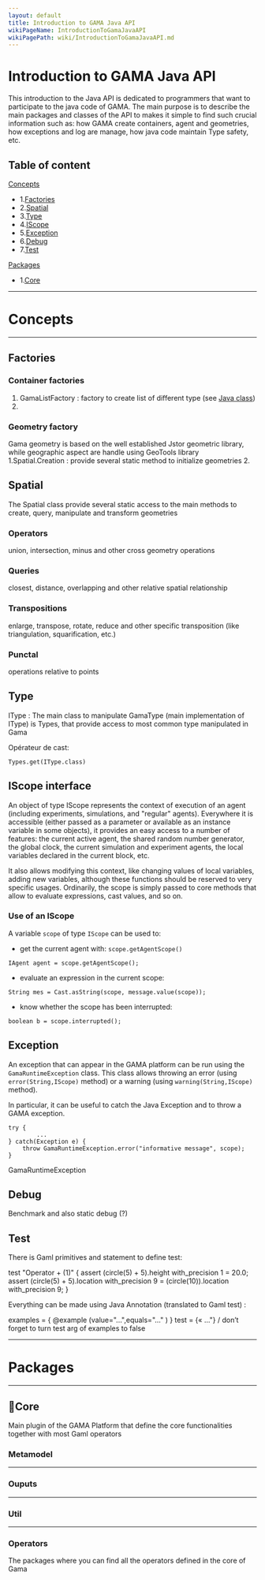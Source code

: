 ```yaml
---
layout: default
title: Introduction to GAMA Java API
wikiPageName: IntroductionToGamaJavaAPI
wikiPagePath: wiki/IntroductionToGamaJavaAPI.md
---
```

# Introduction to GAMA Java API

This introduction to the Java API is dedicated to programmers that want to participate to the java code of GAMA. The main purpose is to describe the main packages and classes of the API to makes it simple to find such crucial information such as: how GAMA create containers, agent and geometries, how exceptions and log are manage, how java code maintain Type safety, etc. 

## Table of content

[Concepts](#Concept)

 * 1.[Factories](#Factories)
 * 2.[Spatial](#Spatial)
 * 3.[Type](#Type)
 * 4.[IScope](#IScope)
 * 5.[Exception](#Exception)
 * 6.[Debug](#Debug)
 * 7.[Test](#Test)

[Packages](#Packages)

 * 1.[Core](#Core)


***
# Concepts
***

##  Factories

### Container factories
1. GamaListFactory : factory to create list of different type (see [Java class](https://github.com/gama-platform/gama/blob/master/msi.gama.core/src/msi/gama/util/GamaListFactory.java)) 
2.

### Geometry factory
Gama geometry is based on the well established Jstor geometric library, while geographic aspect are handle using GeoTools library
1.Spatial.Creation : provide several static method to initialize geometries
2.

## Spatial

The Spatial class provide several static access to the main methods to create, query, manipulate and transform geometries

### Operators 

union, intersection, minus and other cross geometry operations

### Queries 

closest, distance, overlapping and other relative spatial relationship

### Transpositions 

enlarge, transpose, rotate, reduce and other specific transposition (like triangulation, squarification, etc.)

### Punctal 

operations relative to points

## Type

IType : The main class to manipulate GamaType (main implementation of IType) is Types, that provide access to most common type manipulated in Gama

Opérateur de cast: 
```
Types.get(IType.class)
```

## IScope interface

An object of type IScope represents the context of execution of an agent (including experiments, simulations, and "regular" agents). Everywhere it is accessible (either passed as a parameter or available as an instance variable in some objects), it provides an easy access to a number of features: the current active agent, the shared random number generator, the global clock, the current simulation and experiment agents, the local variables declared in the current block, etc.

It also allows modifying this context, like changing values of local variables, adding new variables, although these functions should be reserved to very specific usages. Ordinarily, the scope is simply passed to core methods that allow to evaluate expressions, cast values, and so on.

### Use of an IScope

A variable `scope` of type `IScope` can be used to:
  * get the current agent with: `scope.getAgentScope()`
```
IAgent agent = scope.getAgentScope();
```
  * evaluate an expression in the current scope:
```
String mes = Cast.asString(scope, message.value(scope));
```
  * know whether the scope has been interrupted:
```
boolean b = scope.interrupted();
```

## Exception

An exception that can appear in the GAMA platform can be run using the `GamaRuntimeException` class. This class allows throwing an error (using `error(String,IScope)` method) or a warning (using `warning(String,IScope)` method). 

In particular, it can be useful to catch the Java Exception and to throw a GAMA exception.

```
try {
        ...
} catch(Exception e) {
	throw GamaRuntimeException.error("informative message", scope);
}
```

GamaRuntimeException

## Debug

Benchmark and also static debug (?)

## Test

There is Gaml primitives and statement to define test:

test "Operator + (1)" {
	assert (circle(5) + 5).height with_precision 1 = 20.0;
	assert (circle(5) + 5).location with_precision 9 = (circle(10)).location with_precision 9;
}

Everything can be made using Java Annotation (translated to Gaml test) : 

examples = { @example (value="...",equals="..." )  }
test = {« ..."} / don’t forget to turn test arg of examples to false

***
# Packages
***

## Core 

Main plugin of the GAMA Platform that define the core functionalities together with most Gaml operators

### Metamodel
***
### Ouputs
***
### Util
***
### Operators
The packages where you can find all the operators defined in the core of Gama 
